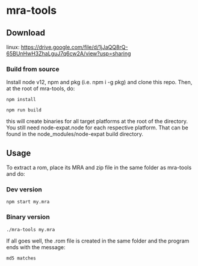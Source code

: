 # mra-tools

## Download

linux:
https://drive.google.com/file/d/1jJaQQ8rQ-65BUnHwH3ZhaLguJ7q6cw2A/view?usp=sharing

### Build from source
Install node v12, npm and pkg (i.e. npm i -g pkg) and clone this repo. Then, at the root of mra-tools, do:

`npm install`

`npm run build`

this will create binaries for all target platforms at the root of the directory. You still need node-expat.node for each respective platform. That can be found in the node_modules/node-expat build directory.

## Usage
To extract a rom, place its MRA and zip file in the same folder as mra-tools and do:

### Dev version
`npm start my.mra`

### Binary version
`./mra-tools my.mra`

If all goes well, the .rom file is created in the same folder and the program ends with the message:

`md5 matches`

